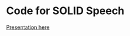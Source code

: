 # Code for SOLID Speech
[Presentation here](https://docs.google.com/presentation/d/1mdYWvJLIXYlYUXXGe2aXqGKMJr61KAfM-efsui3uY-g/edit?usp=sharing)
